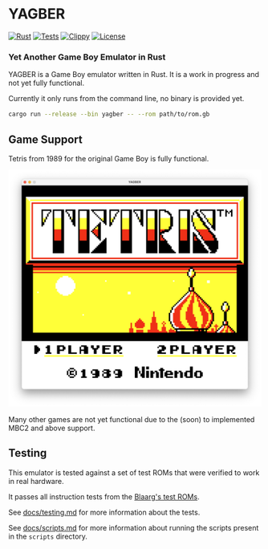 # YAGBER

[![Rust](https://img.shields.io/badge/Rust-000000?style=flat&logo=rust&logoColor=white)](https://www.rust-lang.org/)
[![Tests](https://img.shields.io/github/actions/workflow/status/EMachad0/YAGBER/tests.yml)](https://github.com/EMachad0/YAGBER/actions/workflows/tests.yml)
[![Clippy](https://img.shields.io/github/actions/workflow/status/EMachad0/YAGBER/clippy.yml)](https://github.com/EMachad0/YAGBER/actions/workflows/clippy.yml)
[![License](https://img.shields.io/github/license/EMachad0/YAGBER)](https://github.com/EMachad0/YAGBER/blob/main/LICENSE)

### Yet Another Game Boy Emulator in Rust

YAGBER is a Game Boy emulator written in Rust. It is a work in progress and not yet fully functional.

Currently it only runs from the command line, no binary is provided yet.

```bash
cargo run --release --bin yagber -- --rom path/to/rom.gb
```

## Game Support

Tetris from 1989 for the original Game Boy is fully functional.

![Tetris](images/screenshots/tetris_intro.png)

Many other games are not yet functional due to the (soon) to implemented MBC2 and above support.

## Testing

This emulator is tested against a set of test ROMs that were verified to work in real hardware.

It passes all instruction tests from the [Blaarg's test ROMs](https://github.com/retrio/gb-test-roms).

See [docs/testing.md](docs/testing.md) for more information about the tests.

See [docs/scripts.md](docs/scripts.md) for more information about running the scripts present in the `scripts` directory.
